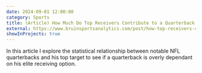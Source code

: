 ```yaml
---
date: 2024-09-01 12:00:00
category: Sports
title: (Article) How Much Do Top Receivers Contribute to a Quarterback's Stats?
external: https://www.bruinsportsanalytics.com/post/how-top-receivers-contribute-qb-stats
showInProjects: true
---
```


In this article I explore the statistical relationship between notable NFL quarterbacks and his top target to see if a quarterback is overly dependant on his elite receiving option.
